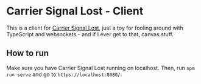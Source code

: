 # Carrier Signal Lost - Client

This is a client for [Carrier Signal Lost][1], just a toy for fooling around
with TypeScript and websockets - and if I ever get to that, canvas stuff.

## How to run

Make sure you have Carrier Signal Lost running on localhost. Then, run
`npm run serve` and go to `https://localhost:8080/`.

[1]: https://fullspectrumconfidence.modzero.xyz/gitea/modzero/carrier-signal
